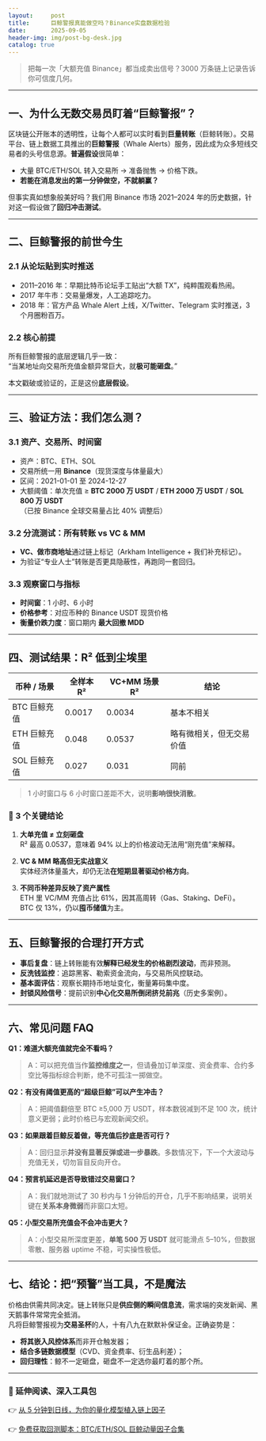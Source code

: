 ```yaml
---
layout:     post
title:      巨鲸警报真能做空吗？Binance实盘数据检验
date:       2025-09-05
header-img: img/post-bg-desk.jpg
catalog: true
---
```


> 把每一次「大额充值 Binance」都当成卖出信号？3000 万条链上记录告诉你可信度几何。

---

## **一、为什么无数交易员盯着“巨鲸警报”？**

区块链公开账本的透明性，让每个人都可以实时看到**巨量转账**（巨鲸转账）。交易平台、链上数据工具推出的**巨鲸警报**（Whale Alerts）服务，因此成为众多短线交易者的头号信息源。**普遍假设**很简单：

- 大量 BTC/ETH/SOL 转入交易所 → 准备抛售 → 价格下跌。  
- **若能在消息发出的第一分钟做空，不就躺赢？**

但事实真如想象般美好吗？我们用 Binance 市场 2021–2024 年的历史数据，针对这一假设做了**回归冲击测试**。

---

## **二、巨鲸警报的前世今生**

### 2.1 从论坛贴到实时推送
- 2011–2016 年：早期比特币论坛手工贴出“大额 TX”，纯粹围观看热闹。  
- 2017 年牛市：交易量爆发，人工追踪吃力。  
- 2018 年：官方产品 Whale Alert 上线，X/Twitter、Telegram 实时推送，3 个月圈粉百万。

### 2.2 核心前提  
所有巨鲸警报的底层逻辑几乎一致：  
“当某地址向交易所充值金额异常巨大，就**极可能砸盘**。”  

本文戳破或验证的，正是这份**底层假设**。

---

## **三、验证方法：我们怎么测？**

### 3.1 资产、交易所、时间窗
- 资产：BTC、ETH、SOL  
- 交易所统一用 **Binance**（现货深度与体量最大）  
- 区间：2021-01-01 至 2024-12-27  
- 大额阈值：单次充值 ≥ **BTC 2000 万 USDT** / **ETH 2000 万 USDT** / **SOL 800 万 USDT**  
  （已按 Binance 全球交易量占比 40% 调整后）

### 3.2 分流测试：所有转账 vs VC & MM  
- **VC、做市商地址**通过链上标记（Arkham Intelligence + 我们补充标记）。  
- 为验证“专业人士”转账是否更具隐蔽性，再跑同一套回归。

### 3.3 观察窗口与指标  
- **时间窗**：1 小时、6 小时  
- **价格参考**：对应币种的 Binance USDT 现货价格  
- **衡量价跌力度**：窗口期内 **最大回撤 MDD**

---

## **四、测试结果：R² 低到尘埃里**

| 币种 / 场景 | 全样本 R² | VC+MM 场景 R² | 结论 |
|---|---|---|---|
| BTC 巨鲸充值 | 0.0017 | 0.0034 | 基本不相关 |
| ETH 巨鲸充值 | 0.048 | 0.0537 | 略有微相关，但无交易价值 |
| SOL 巨鲸充值 | 0.027 | 0.031 | 同前 |

> 1 小时窗口与 6 小时窗口差距不大，说明**影响很快消散**。

### 📌 3 个关键结论

1. **大单充值 ≠ 立刻砸盘**  
   R² 最高 0.0537，意味着 94% 以上的价格波动无法用“刚充值”来解释。

2. **VC & MM 略高但无实战意义**  
   实体经济体量虽大，却仍无法**在短期显著驱动价格方向**。

3. **不同币种差异反映了资产属性**  
   ETH 里 VC/MM 充值占比 61%，因其高周转（Gas、Staking、DeFi）。  
   BTC 仅 13%，仍以**囤币储值**为主。

---

## **五、巨鲸警报的合理打开方式**

- **事后复盘**：链上转账能有效**解释已经发生的价格剧烈波动**，而非预测。  
- **反洗钱监控**：追踪黑客、勒索资金流向，与交易所风控联动。  
- **基本面评估**：观察长期持币地址变化，衡量筹码集中度。  
- **封锁风险信号**：提前识别**中心化交易所倒闭挤兑前兆**（历史多案例）。

---

## **六、常见问题 FAQ**

**Q1：难道大额充值就完全不看吗？**  
> A：可以把充值当作**监控维度之一**，但请叠加订单深度、资金费率、合约多空比等指标综合判断，绝不可孤注一掷做空。

**Q2：有没有阈值更高的“超级巨鲸”可以产生冲击？**  
> A：把阈值翻倍至 BTC ≥5,000 万 USDT，样本数锐减到不足 100 次，统计意义更弱；此时价格已与宏观新闻交织。

**Q3：如果跟着巨鲸反着做，等充值后抄底是否可行？**  
> A：回归显示**并没有显著反弹或进一步暴跌**。多数情况下，下一个大波动与充值无关，切勿盲目反向开仓。

**Q4：预言机延迟是否导致错过交易窗口？**  
> A：我们就地测试了 30 秒内与 1 分钟后的开仓，几乎不影响结果，说明关键在**关系本身微弱**而非窗口太短。

**Q5：小型交易所充值会不会冲击更大？**  
> A：小型交易所深度更差，**单笔 500 万 USDT** 就可能滑点 5–10%，但数据零散、服务器 uptime 不稳，可实操性极低。

---

## **七、结论：把“预警”当工具，不是魔法**

价格由供需共同决定。链上转账只是**供应侧的瞬间信息流**，需求端的突发新闻、黑天鹅事件常常完全抵消。  
凡将巨鲸警报视为**交易圣杯**的人，十有八九在默默补保证金。正确姿势是：

- **将其嵌入风控体系**而非开仓触发器；  
- **结合多链数据模型**（CVD、资金费率、衍生品利差）；  
- **回归理性**：鲸不一定砸盘，砸盘不一定选你最盯着的那个所。

---

### 🎯 延伸阅读、深入工具包

👉 [从 5 分钟到日线，为你的量化模型植入链上因子](https://okxdog.com/)  

👉 [免费获取回测脚本：BTC/ETH/SOL 巨鲸动量因子合集](https://okxdog.com/)